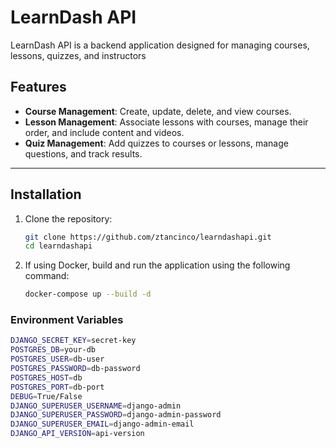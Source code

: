 # LearnDash API

LearnDash API is a backend application designed for managing courses, lessons, quizzes, and instructors
## Features

- **Course Management**: Create, update, delete, and view courses.
- **Lesson Management**: Associate lessons with courses, manage their order, and include content and videos.
- **Quiz Management**: Add quizzes to courses or lessons, manage questions, and track results.
---

## Installation

1. Clone the repository:
   ```bash
   git clone https://github.com/ztancinco/learndashapi.git
   cd learndashapi
2. If using Docker, build and run the application using the following command:
   ```bash
   docker-compose up --build -d


### Environment Variables
```bash
DJANGO_SECRET_KEY=secret-key
POSTGRES_DB=your-db
POSTGRES_USER=db-user
POSTGRES_PASSWORD=db-password
POSTGRES_HOST=db
POSTGRES_PORT=db-port
DEBUG=True/False
DJANGO_SUPERUSER_USERNAME=django-admin
DJANGO_SUPERUSER_PASSWORD=django-admin-password
DJANGO_SUPERUSER_EMAIL=django-admin-email
DJANGO_API_VERSION=api-version
